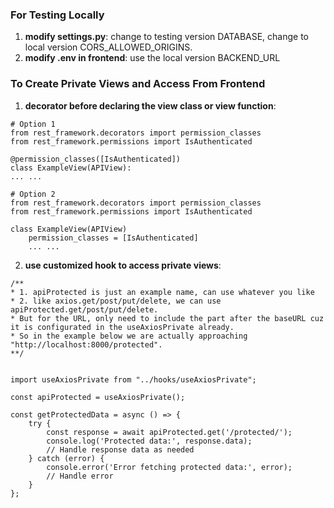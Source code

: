 ### For Testing Locally
1. **modify settings.py**: change to testing version DATABASE, change to local version CORS_ALLOWED_ORIGINS.
2. **modify .env in frontend**: use the local version BACKEND_URL 

### To Create Private Views and Access From Frontend
1. **decorator before declaring the view class or view function**: 
```
# Option 1
from rest_framework.decorators import permission_classes
from rest_framework.permissions import IsAuthenticated

@permission_classes([IsAuthenticated])
class ExampleView(APIView):
... ...
```
```
# Option 2
from rest_framework.decorators import permission_classes
from rest_framework.permissions import IsAuthenticated

class ExampleView(APIView)
    permission_classes = [IsAuthenticated]
    ... ...
```

2. **use customized hook to access private views**:
```
/**
* 1. apiProtected is just an example name, can use whatever you like
* 2. like axios.get/post/put/delete, we can use apiProtected.get/post/put/delete.
* But for the URL, only need to include the part after the baseURL cuz it is configurated in the useAxiosPrivate already.
* So in the example below we are actually approaching "http://localhost:8000/protected".
**/


import useAxiosPrivate from "../hooks/useAxiosPrivate";

const apiProtected = useAxiosPrivate();

const getProtectedData = async () => {
    try {
        const response = await apiProtected.get('/protected/');
        console.log('Protected data:', response.data);
        // Handle response data as needed
    } catch (error) {
        console.error('Error fetching protected data:', error);
        // Handle error
    }
};